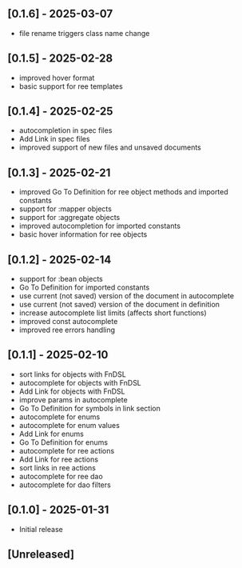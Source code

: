 ## [0.1.6] - 2025-03-07

- file rename triggers class name change

## [0.1.5] - 2025-02-28

- improved hover format
- basic support for ree templates

## [0.1.4] - 2025-02-25

- autocompletion in spec files
- Add Link in spec files
- improved support of new files and unsaved documents

## [0.1.3] - 2025-02-21

- improved Go To Definition for ree object methods and imported constants
- support for :mapper objects
- support for :aggregate objects
- improved autocompletion for imported constants
- basic hover information for ree objects

## [0.1.2] - 2025-02-14

- support for :bean objects
- Go To Definition for imported constants
- use current (not saved) version of the document in autocomplete
- use current (not saved) version of the document in definition
- increase autocomplete list limits (affects short functions)
- improved const autocomplete
- improved ree errors handling

## [0.1.1] - 2025-02-10

- sort links for objects with FnDSL
- autocomplete for objects with FnDSL
- Add Link for objects with FnDSL
- improve params in autocomplete
- Go To Definition for symbols in link section
- autocomplete for enums
- autocomplete for enum values
- Add Link for enums
- Go To Definition for enums
- autocomplete for ree actions
- Add Link for ree actions
- sort links in ree actions
- autocomplete for ree dao
- autocomplete for dao filters

## [0.1.0] - 2025-01-31

- Initial release

## [Unreleased]
